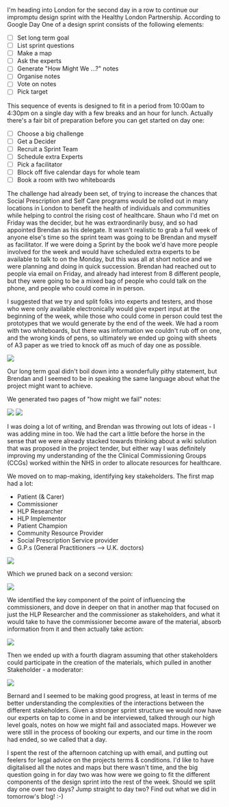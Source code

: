 I'm heading into London for the second day in a row to continue our impromptu design sprint with the Healthy London Partnership.  According to Google Day One of a design sprint consists of the following elements:

* [ ] Set long term goal
* [ ] List sprint questions
* [ ] Make a map
* [ ] Ask the experts
* [ ] Generate "How Might We ...?" notes
* [ ] Organise notes
* [ ] Vote on notes
* [ ] Pick target

This sequence of events is designed to fit in a period from 10:00am to 4:30pm on a single day with a few breaks and an hour for lunch.  Actually there's a fair bit of preparation before you can get started on day one:

* [ ] Choose a big challenge
* [ ] Get a Decider
* [ ] Recruit a Sprint Team
* [ ] Schedule extra Experts
* [ ] Pick a facilitator
* [ ] Block off five calendar days for whole team
* [ ] Book a room with two whiteboards

The challenge had already been set, of trying to increase the chances that Social Prescription and Self Care programs would be rolled out in many locations in London to benefit the health of individuals and communities while helping to control the rising cost of healthcare.  Shaun who I'd met on Friday was the decider, but he was extraordinarily busy, and so had appointed Brendan as his delegate.  It wasn't realistic to grab a full week of anyone else's time so the sprint team was going to be Brendan and myself as facilitator.  If we were doing a Sprint by the book we'd have more people involved for the week and would have scheduled extra experts to be available to talk to on the Monday, but this was all at short notice and we were planning and doing in quick succession.  Brendan had reached out to people via email on Friday, and already had interest from 8 different people, but they were going to be a mixed bag of people who could talk on the phone, and people who could come in in person.

I suggested that we try and split folks into experts and testers, and those who were only available electronically would give expert input at the beginning of the week, while those who could come in person could test the prototypes that we would generate by the end of the week.  We had a room with two whiteboards, but there was information we couldn't rub off on one, and the wrong kinds of pens, so ultimately we ended up going with sheets of A3 paper as we tried to knock off as much of day one as possible.

![](https://www.dropbox.com/s/4tkxujc3bd75w25/long_term_goal_image.jpg?dl=1)

Our long term goal didn't boil down into a wonderfully pithy statement, but Brendan and I seemed to be in speaking the same language about what the project might want to achieve.

We generated two pages of "how might we fail" notes:

![](https://www.dropbox.com/s/iaty72ys9211fe2/how_might_we_fail_one_image.jpg?dl=1)
![](https://www.dropbox.com/s/wen8yxuct4wq5tw/how_might_we_fail_two_image.jpg?dl=1)

I was doing a lot of writing, and Brendan was throwing out lots of ideas - I was adding mine in too.  We had the cart a little before the horse in the sense that we were already stacked towards thinking about a wiki solution that was proposed in the project tender, but either way I was definitely improving my understanding of the the Clinical Commissioning Groups (CCGs) worked within the NHS in order to allocate resources for healthcare.  

We moved on to map-making, identifying key stakeholders.  The first map had a lot:

* Patient (& Carer)
* Commissioner
* HLP Researcher
* HLP Implementor
* Patient Champion
* Community Resource Provider
* Social Prescription Service provider
* G.P.s (General Practitioners --> U.K. doctors)

![](https://www.dropbox.com/s/dgicpsrce70xfze/map_one_image.jpg?dl=1) 

Which we pruned back on a second version:

![](https://www.dropbox.com/s/62v1nl8vjb7ktva/map_two_image.jpg?dl=1)

We identified the key component of the point of influencing the commissioners, and dove in deeper on that in another map that focused on just the HLP Researcher and the commissioner as stakeholders, and what it would take to have the commissioner become aware of the material, absorb information from it and then actually take action:

![](https://www.dropbox.com/s/pslia27srgxazwg/map_three_image.jpg?dl=1) 

Then we ended up with a fourth diagram assuming that other stakeholders could participate in the creation of the materials, which pulled in another Stakeholder - a moderator:

![](https://www.dropbox.com/s/fjvqqyqb906v5q9/map_four_image.jpg?dl=1) 

Bernard and I seemed to be making good progress, at least in terms of me better understanding the complexities of the interactions between the different stakeholders.  Given a stronger sprint structure we would now have our experts on tap to come in and be interviewed, talked through our high level goals, notes on how we might fail and associated maps.  However we were still in the process of booking our experts, and our time in the room had ended, so we called that a day.

I spent the rest of the afternoon catching up with email, and putting out feelers for legal advice on the projects terms & conditions.  I'd like to have digitalised all the notes and maps but there wasn't time, and the big question going in for day two was how were we going to fit the different components of the design sprint into the rest of the week.  Should we split day one over two days? Jump straight to day two?  Find out what we did in tomorrow's blog! :-)


